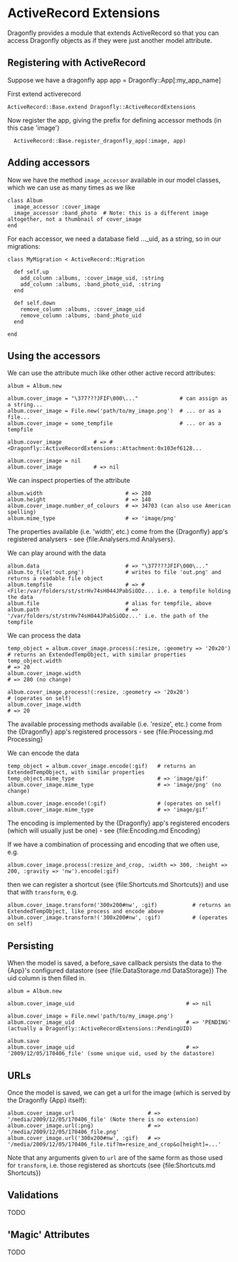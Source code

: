 ActiveRecord Extensions
=======================

Dragonfly provides a module that extends ActiveRecord so that you can access Dragonfly objects as if they were just another model attribute.

Registering with ActiveRecord
-----------------------------
Suppose we have a dragonfly app
    app = Dragonfly::App[:my_app_name]

First extend activerecord

    ActiveRecord::Base.extend Dragonfly::ActiveRecordExtensions

Now register the app, giving the prefix for defining accessor methods (in this case 'image')

      ActiveRecord::Base.register_dragonfly_app(:image, app)

Adding accessors
----------------
Now we have the method `image_accessor` available in our model classes, which we can use as many times as we like

    class Album
      image_accessor :cover_image
      image_accessor :band_photo  # Note: this is a different image altogether, not a thumbnail of cover_image
    end

For each accessor, we need a database field ..._uid, as a string, so in our migrations:

    class MyMigration < ActiveRecord::Migration

      def self.up
        add_column :albums, :cover_image_uid, :string
        add_column :albums, :band_photo_uid, :string
      end

      def self.down
        remove_column :albums, :cover_image_uid
        remove_column :albums, :band_photo_uid
      end

    end

Using the accessors
-------------------

We can use the attribute much like other other active record attributes:

    album = Album.new
    
    album.cover_image = "\377???JFIF\000\..."             # can assign as a string...
    album.cover_image = File.new('path/to/my_image.png')  # ... or as a file...
    album.cover_image = some_tempfile                     # ... or as a tempfile
    
    album.cover_image          # => #<Dragonfly::ActiveRecordExtensions::Attachment:0x103ef6128...
    
    album.cover_image = nil
    album.cover_image          # => nil
    
We can inspect properties of the attribute

    album.width                          # => 280
    album.height                         # => 140
    album.cover_image.number_of_colours  # => 34703 (can also use American spelling)
    album.mime_type                      # => 'image/png'
    
The properties available (i.e. 'width', etc.) come from the {Dragonfly} app's registered analysers - see {file:Analysers.md Analysers}.

We can play around with the data

    album.data                           # => "\377???JFIF\000\..."
    album.to_file('out.png')             # writes to file 'out.png' and returns a readable file object
    album.tempfile                       # => #<File:/var/folders/st/strHv74sH044JPabSiODz... i.e. a tempfile holding the data
    album.file                           # alias for tempfile, above
    album.path                           # => '/var/folders/st/strHv74sH044JPabSiODz...' i.e. the path of the tempfile

We can process the data

    temp_object = album.cover_image.process(:resize, :geometry => '20x20')   # returns an ExtendedTempObject, with similar properties
    temp_object.width                                                        # => 20
    album.cover_image.width                                                  # => 280 (no change)
    
    album.cover_image.process!(:resize, :geometry => '20x20')                # (operates on self)
    album.cover_image.width                                                  # => 20

The available processing methods available (i.e. 'resize', etc.) come from the {Dragonfly} app's registered processors - see {file:Processing.md Processing}

We can encode the data

    temp_object = album.cover_image.encode(:gif)   # returns an ExtendedTempObject, with similar properties
    temp_object.mime_type                          # => 'image/gif'
    album.cover_image.mime_type                    # => 'image/png' (no change)
    
    album.cover_image.encode!(:gif)                # (operates on self)
    album.cover_image.mime_type                    # => 'image/gif'

The encoding is implemented by the {Dragonfly} app's registered encoders (which will usually just be one) - see {file:Encoding.md Encoding}

If we have a combination of processing and encoding that we often use, e.g.

    album.cover_image.process(:resize_and_crop, :width => 300, :height => 200, :gravity => 'nw').encode(:gif)

then we can register a shortcut (see {file:Shortcuts.md Shortcuts}) and use that with `transform`, e.g.

    album.cover_image.transform('300x200#nw', :gif)           # returns an ExtendedTempObject, like process and encode above
    album.cover_image.transform!('300x200#nw', :gif)          # (operates on self)

Persisting
----------
When the model is saved, a before_save callback persists the data to the {App}'s configured datastore (see {file:DataStorage.md DataStorage})
The uid column is then filled in.

    album = Album.new
    
    album.cover_image_uid                                   # => nil
    
    album.cover_image = File.new('path/to/my_image.png')
    album.cover_image_uid                                   # => 'PENDING' (actually a Dragonfly::ActiveRecordExtensions::PendingUID)
    
    album.save
    album.cover_image_uid                                   # => '2009/12/05/170406_file' (some unique uid, used by the datastore)

URLs
----
Once the model is saved, we can get a url for the image (which is served by the Dragonfly {App} itself):

    album.cover_image.url                       # => '/media/2009/12/05/170406_file' (Note there is no extension)
    album.cover_image.url(:png)                 # => '/media/2009/12/05/170406_file.png'
    album.cover_image.url('300x200#nw', :gif)   # => '/media/2009/12/05/170406_file.tif?m=resize_and_crop&o[height]=...'

Note that any arguments given to `url` are of the same form as those used for `transform`, i.e. those registered as shortcuts (see {file:Shortcuts.md Shortcuts})

Validations
-----------
TODO

'Magic' Attributes
------------------
TODO

